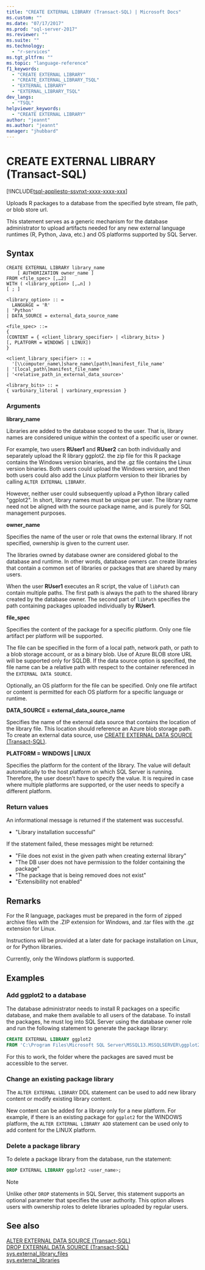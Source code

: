 ```yaml
---
title: "CREATE EXTERNAL LIBRARY (Transact-SQL) | Microsoft Docs"
ms.custom: ""
ms.date: "07/17/2017"
ms.prod: "sql-server-2017"
ms.reviewer: ""
ms.suite: ""
ms.technology: 
  - "r-services"
ms.tgt_pltfrm: ""
ms.topic: "language-reference"
f1_keywords: 
  - "CREATE EXTERNAL LIBRARY"
  - "CREATE_EXTERNAL_LIBRARY_TSQL"
  - "EXTERNAL LIBRARY"
  - "EXTERNAL_LIBRARY_TSQL"
dev_langs: 
  - "TSQL"
helpviewer_keywords: 
  - "CREATE EXTERNAL LIBRARY"
author: "jeannt"
ms.author: "jeannt"
manager: "jhubbard"
---
```

# CREATE EXTERNAL LIBRARY (Transact-SQL)  
[!INCLUDE[tsql-appliesto-ssvnxt-xxxx-xxxx-xxx](../../includes/tsql-appliesto-ssvnxt-xxxx-xxxx-xxx.md)]  

Uploads R packages to a database from the specified byte stream, file path, or blob store url.

This statement serves as a generic mechanism for the database administrator to upload artifacts needed for any new external language runtimes (R, Python, Java, etc.) and OS platforms supported by SQL Server. 

## Syntax

```
CREATE EXTERNAL LIBRARY library_name  
    [ AUTHORIZATION owner_name ]  
FROM <file_spec> [,…2]  
WITH ( <library_option> [,…n] )  
[ ; ]  

<library_option> :: =  
  LANGUAGE = 'R' 
| 'Python'  
| DATA_SOURCE = external_data_source_name  

<file_spec> ::=  
{  
(CONTENT = { <client_library_specifier> | <library_bits> }  
[, PLATFORM = WINDOWS | LINUX])  
}  

<client_library_specifier> :: =  
  '[\\computer_name\]share_name\[path\]manifest_file_name'  
| '[local_path\]manifest_file_name'  
| '<relative_path_in_external_data_source>'  

<library_bits> :: =  
{ varbinary_literal | varbinary_expression }  
```

### Arguments

**library_name**

Libraries are added to the database scoped to the user. That is, library names are considered unique within the context of a specific user or owner.

For example, two users **RUser1** and **RUser2** can both individually and separately upload the R library ggplot2. the zip file for this R package contains the Windows version binaries, and the .gz file contains the Linux version binaries. Both users could upload the Windows version, and then both users could also add the Linux platform version to their libraries by calling `ALTER EXTERNAL LIBRARY`.

However, neither user could subsequently upload a Python library called "ggplot2". In short, library names must be unique per user. The library name need not be aligned with the source package name, and is purely for SQL management purposes.

**owner_name**

Specifies the name of the user or role that owns the external library. If not specified, ownership is given to the current user.

The libraries owned by database owner are considered global to the database and runtime. In other words, database owners can create libraries that contain a common set of libraries or packages that are shared by many users. 

When the user **RUser1** executes an R script, the value of `libPath` can contain multiple paths. The first path is always the path to the shared library created by the database owner. The second part of `libPath` specifies the path containing packages uploaded individually by **RUser1**.

**file_spec**

Specifies the content of the package for a specific platform. Only one file artifact per platform will be supported. 

The file can be specified in the form of a local path, network path, or path to a blob storage account, or as a binary blob. Use of Azure BLOB store URL will be supported only for SQLDB. If the data source option is specified, the file name can be a relative path with respect to the container referenced in the `EXTERNAL DATA SOURCE`.

Optionally, an OS platform for the file can be specified. Only one file artifact or content is permitted for each OS platform for a specific language or runtime.

**DATA_SOURCE = external_data_source_name**

Specifies the name of the external data source that contains the location of the library file. This location should reference an Azure blob storage path. To create an external data source, use [CREATE EXTERNAL DATA SOURCE (Transact-SQL)](create-external-data-source-transact-sql.md).

**PLATFORM = WINDOWS | LINUX**

Specifies the platform for the content of the library. The value will default automatically to the host platform on which SQL Server is running. Therefore, the user doesn’t have to specify the value. It is required in case where multiple platforms are supported, or the user needs to specify a different platform.

### Return values

An informational message is returned if the statement was successful.  
- "Library installation successful"  

If the statement failed, these messages might be returned:  
- "File does not exist in the given path when creating external library"  
- "The DB user does not have permission to the folder containing the package"  
- "The package that is being removed does not exist"  
- "Extensibility not enabled"  

## Remarks

For the R language, packages must be prepared in the form of zipped archive files with the .ZIP extension for Windows, and .tar files with the .gz extension for Linux.

Instructions will be provided at a later date for package installation on Linux, or for Python libraries.

Currently, only the Windows platform is supported.

## Examples

### Add ggplot2 to a database

The database administrator needs to install R packages on a specific database, and make them available to all users of the database. To install the packages, he must log into SQL Server using the database owner role and run the following statement to generate the package library:

```sql
CREATE EXTERNAL LIBRARY ggplot2 
FROM 'C:\Program Files\Microsoft SQL Server\MSSQL13.MSSQLSERVER\ggplot2.zip'
```

For this to work, the folder where the packages are saved must be accessible to the server. 

### Change an existing package library

The `ALTER EXTERNAL LIBRARY` DDL statement can be used to add new library content or modify existing library content. 

New content can be added for a library only for a new platform. For example, if there is an existing package for `ggplot2` for the WINDOWS platform, the `ALTER EXTERNAL LIBRARY ADD` statement can be used only to add content for the LINUX platform.

### Delete a package library

To delete a package library from the database, run the statement:

```sql
DROP EXTERNAL LIBRARY ggplot2 <user_name>;
```

> [!NOTE]
> Unlike other `DROP` statements in SQL Server, this statement supports an optional parameter that specifies the user authority. This option allows users with ownership roles to delete libraries uploaded by regular users. 

## See also  
[ALTER EXTERNAL DATA SOURCE (Transact-SQL)](alter-external-data-source-transact-sql.md)  
[DROP EXTERNAL DATA SOURCE (Transact-SQL)](drop-external-data-source-transact-sql.md)  
[sys.external_library_files](../../relational-databases/system-catalog-views/sys-external-library-files.md)  
[sys.external_libraries](../../relational-databases/system-catalog-views/sys-external-libraries-transact-sql.md)  
